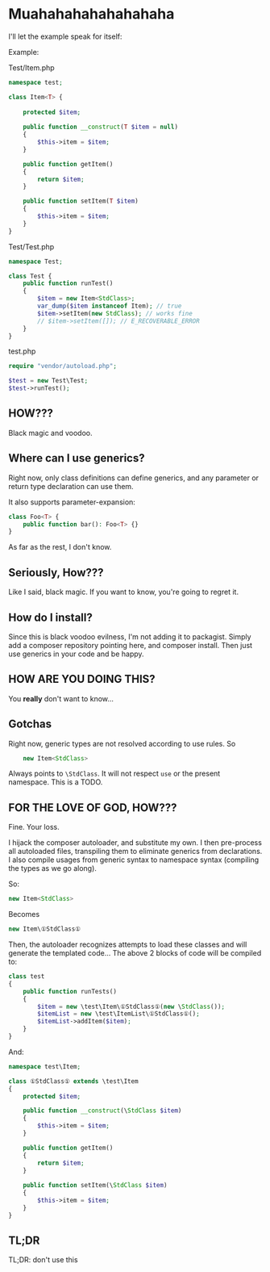 Muahahahahahahahaha
=================

I'll let the example speak for itself:

Example:

Test/Item.php

```php
namespace test;

class Item<T> {
    
    protected $item;
    
    public function __construct(T $item = null)
    {
        $this->item = $item;
    }

    public function getItem()
    {
        return $item;
    }

    public function setItem(T $item)
    {
        $this->item = $item;
    }
}
```

Test/Test.php

```php
namespace Test;

class Test {
    public function runTest()
    {
        $item = new Item<StdClass>;
        var_dump($item instanceof Item); // true
        $item->setItem(new StdClass); // works fine
        // $item->setItem([]); // E_RECOVERABLE_ERROR
    }
}
```
test.php

```php
require "vendor/autoload.php";

$test = new Test\Test;
$test->runTest();
```

## HOW???

Black magic and voodoo.

## Where can I use generics?

Right now, only class definitions can define generics, and any parameter or return type declaration can use them.

It also supports parameter-expansion:

```php
class Foo<T> {
    public function bar(): Foo<T> {}
}
```

As far as the rest, I don't know.

## Seriously, How???

Like I said, black magic. If you want to know, you're going to regret it.

## How do I install?

Since this is black voodoo evilness, I'm not adding it to packagist. Simply add a composer repository pointing here, and composer install. Then just use generics in your code and be happy.

## HOW ARE YOU DOING THIS?

You **really** don't want to know...

## Gotchas

Right now, generic types are not resolved according to use rules. So

```php
    new Item<StdClass>
```

Always points to `\StdClass`. It will not respect `use` or the present namespace. This is a TODO.

## FOR THE LOVE OF GOD, HOW???

Fine. Your loss. 

I hijack the composer autoloader, and substitute my own. I then pre-process all autoloaded files, transpiling them to eliminate generics from declarations. I also compile usages from generic syntax to namespace syntax (compiling the types as we go along).

So:
```php
new Item<StdClass>
```
Becomes
```php
new Item\①StdClass①
```
Then, the autoloader recognizes attempts to load these classes and will generate the templated code... The above 2 blocks of code will be compiled to:
```php
class test
{
    public function runTests()
    {
        $item = new \test\Item\①StdClass①(new \StdClass());
        $itemList = new \test\ItemList\①StdClass①();
        $itemList->addItem($item);
    }
}
```
And:
```php
namespace test\Item;

class ①StdClass① extends \test\Item
{
    protected $item;

    public function __construct(\StdClass $item)
    {
        $this->item = $item;
    }

    public function getItem()
    {
        return $item;
    }
    
    public function setItem(\StdClass $item)
    {
        $this->item = $item;
    }
}
```
## TL;DR

TL;DR: don't use this
